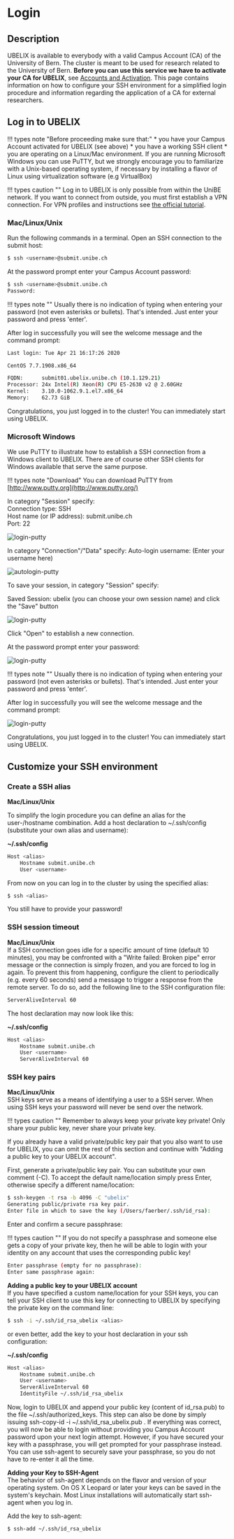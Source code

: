# Login

## Description

UBELIX is available to everybody with a valid Campus Account (CA) of the University of Bern. The cluster is meant to be used for research related to the University of Bern. 
**Before you can use this service we have to activate your CA for UBELIX**, see [Accounts and Activation](account.md). 
This page contains information on how to configure your SSH environment for a simplified login procedure and information regarding the application of a CA for external researchers.

## Log in to UBELIX

!!! types note "Before proceeding make sure that:"
    * you have your Campus Account activated for UBELIX (see above)
    * you have a working SSH client
    * you are operating on a Linux/Mac environment. If you are running Microsoft Windows you can use PuTTY, but we strongly encourage you to familiarize with a Unix-based operating system, if necessary by installing a flavor of Linux using virtualization software (e.g VirtualBox)


!!! types caution ""
    Log in to UBELIX is only possible from within the UniBE network. If you want to connect from outside, you must first establish a VPN connection. For VPN profiles and instructions see [the official tutorial](http://www.unibe.ch/university/campus_and_infrastructure/rund_um_computer/internetzugang/access_to_internal_resources_via_vpn/index_eng.html).


### Mac/Linux/Unix

Run the following commands in a terminal. Open an SSH connection to the submit host:

```Bash
$ ssh <username>@submit.unibe.ch
```
At the password prompt enter your Campus Account password:

```Bash
$ ssh <username>@submit.unibe.ch
Password:
```

!!! types note ""
    Usually there is no indication of typing when entering your password (not even asterisks or bullets). That's intended. Just enter your password and press 'enter'.

After log in successfully you will see the welcome message and the command prompt:

```Bash
Last login: Tue Apr 21 16:17:26 2020

CentOS 7.7.1908.x86_64

FQDN:      submit01.ubelix.unibe.ch (10.1.129.21)
Processor: 24x Intel(R) Xeon(R) CPU E5-2630 v2 @ 2.60GHz
Kernel:    3.10.0-1062.9.1.el7.x86_64
Memory:    62.73 GiB
```

Congratulations, you just logged in to the cluster! You can immediately start using UBELIX.

### Microsoft Windows

We use PuTTY to illustrate how to establish a SSH connection from a Windows client to UBELIX. There are of course other SSH clients for Windows available that serve the same purpose.

!!! types note "Download"
    You can download PuTTY from [http://www.putty.org](http://www.putty.org/)


In category "Session" specify:  
Connection type: SSH  
Host name (or IP address): submit.unibe.ch  
Port: 22

![login-putty](../images/putty-session.png "Open connection")

In category "Connection"/"Data" specify:
Auto-login username: <username> (Enter your username here)



![autologin-putty](../images/putty-auto-login.png "Auto Login")

To save your session, in category "Session" specify:  

Saved Session: ubelix (you can choose your own session name) and click the "Save" button



![login-putty](../images/putty-save_session.png "Save Session")

Click "Open" to establish a new connection.

At the password prompt enter your password:



![login-putty](../images/putty-password_prompt.png "Password Prompt")

!!! types note ""
    Usually there is no indication of typing when entering your password (not even asterisks or bullets). That's intended. Just enter your password and press 'enter'.


After log in successfully you will see the welcome message and the command prompt:

![login-putty](../images/putty-welcome.png "Welcome Putty")

Congratulations, you just logged in to the cluster! You can immediately start using UBELIX.


## Customize your SSH environment

### Create a SSH alias

**Mac/Linux/Unix**

To simplify the login procedure you can define an alias for the user-/hostname combination. Add a host declaration to ~/.ssh/config (substitute your own alias and username):


**~/.ssh/config**
```Bash
Host <alias>
    Hostname submit.unibe.ch
    User <username>
```

From now on you can log in to the cluster by using the specified alias:

```Bash
$ ssh <alias>
```

You still have to provide your password!

### SSH session timeout

**Mac/Linux/Unix**  
If a SSH connection goes idle for a specific amount of time (default 10 minutes), you may be confronted with a "Write failed: Broken pipe" error message or the connection is simply frozen, and you are forced to log in again. To prevent this from happening, configure the client to periodically (e.g. every 60 seconds) send a message to trigger a response from the remote server. To do so, add the following line to the SSH configuration file:

```Bash
ServerAliveInterval 60
```

The host declaration may now look like this:

**~/.ssh/config**
```Bash
Host <alias>
    Hostname submit.unibe.ch
    User <username>
    ServerAliveInterval 60
```

### SSH key pairs

**Mac/Linux/Unix**  
SSH keys serve as a means of identifying a user to a SSH server. When using SSH keys your password will never be send over the network.

!!! types caution ""
    Remember to always keep your private key private! Only share your public key, never share your private key.

If you already have a valid private/public key pair that you also want to use for UBELIX, you can omit the rest of this section and continue with "Adding a public key to your UBELIX account".

First, generate a private/public key pair. You can substitute your own comment (-C).  To accept the default name/location simply press Enter, otherwise specify a different name/location:

```Bash
$ ssh-keygen -t rsa -b 4096 -C "ubelix"
Generating public/private rsa key pair.
Enter file in which to save the key (/Users/faerber/.ssh/id_rsa):
```

Enter and confirm a secure passphrase:

!!! types caution ""
    If you do not specify a passphrase and someone else gets a copy of your private key, then he will be able to login with your identity on any account that uses the corresponding public key!

```Bash
Enter passphrase (empty for no passphrase):
Enter same passphrase again:
```

**Adding a public key to your UBELIX account**  
If you have specified a custom name/location for your SSH keys, you can tell your SSH client to use this key for connecting to UBELIX by specifying the private key on the command line:

```Bash
$ ssh -i ~/.ssh/id_rsa_ubelix <alias>
```

or even better, add the key to your host declaration in your ssh configuration:

**~/.ssh/config**
```Bash
Host <alias>
    Hostname submit.unibe.ch
    User <username>
    ServerAliveInterval 60
    IdentityFile ~/.ssh/id_rsa_ubelix
```

Now, login to UBELIX and append your public key (content of id_rsa.pub) to the file ~/.ssh/authorized_keys. This step can also be done by simply issuing ssh-copy-id -i ~/.ssh/id_rsa_ubelix.pub <alias>. If everything was correct, you will now be able to login without providing you Campus Account password upon your next login attempt. However, if you have secured your key with a passphrase, you will get prompted for your passphrase instead. You can use ssh-agent to securely save your passphrase, so you do not have to re-enter it all the time.

**Adding your Key to SSH-Agent**  
The behavior of ssh-agent depends on the flavor and version of your operating system. On OS X Leopard or later your keys can be saved in the system's keychain. Most Linux installations will automatically start ssh-agent when you log in.


Add the key to ssh-agent:

```Bash
$ ssh-add ~/.ssh/id_rsa_ubelix
```
